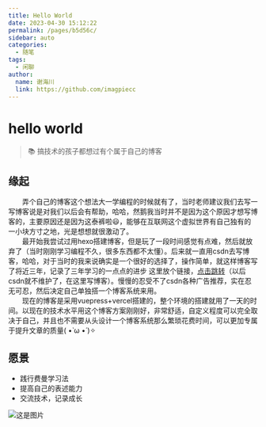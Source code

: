 ```yaml
---
title: Hello World
date: 2023-04-30 15:12:22
permalink: /pages/b5d56c/
sidebar: auto
categories:
  - 随笔
tags:
  - 闲聊
author: 
  name: 谢海川
  link: https://github.com/imagpiecc
---
```


# hello world

> 📚 搞技术的孩子都想过有个属于自己的博客

## 缘起
&emsp;&emsp;弄个自己的博客这个想法大一学编程的时候就有了，当时老师建议我们去写一写博客说是对我们以后会有帮助，哈哈，然鹅我当时并不是因为这个原因才想写博客的，主要原因还是因为这泰裤啦:smiley:，能够在互联网这个虚拟世界有自己独有的一小块方寸之地，光是想想就很激动了。
</br>
&emsp;&emsp;最开始我尝试过用hexo搭建博客，但是玩了一段时间感觉有点难，然后就放弃了（当时刚刚学习编程不久，很多东西都不太懂）。后来就一直用csdn去写博客，哈哈，对于当时的我来说确实是一个很好的选择了，操作简单，就这样博客写了将近三年，记录了三年学习的一点点的进步
这里放个链接，<a href="https://blog.csdn.net/m0_46573836?spm=1010.2135.3001.5343">点击跳转</a>（以后csdn就不维护了，在这里写博客）。慢慢的忍受不了csdn各种广告推荐，实在忍无可忍，然后决定自己单独搭一个博客系统来用。
</br>
&emsp;&emsp;现在的博客是采用vuepress+vercel搭建的，整个环境的搭建就用了一天的时间。以现在的技术水平用这个博客方案刚刚好，非常舒适，自定义程度可以完全取决于自己，并且也不需要从头设计一个博客系统那么繁琐花费时间，可以更加专属于提升文章的质量( •̀ ω •́ )✧




## 愿景
- 践行费曼学习法
- 提高自己的表述能力
- 交流技术，记录成长

![这是图片](https://drawing-bed-haichuan.oss-cn-beijing.aliyuncs.com/2023/04/30/bg.jpeg)